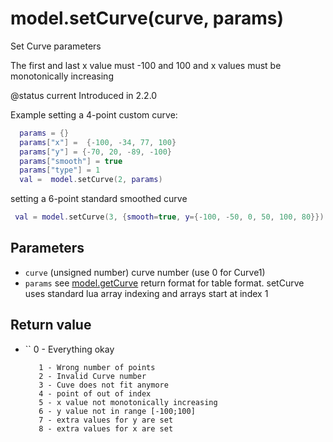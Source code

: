 # model.setCurve(curve, params)

Set Curve parameters

The first and last x value must -100 and 100 and x values must be monotonically increasing

@status current Introduced in 2.2.0

Example setting a 4-point custom curve:

```lua
  params = {}
  params["x"] =  {-100, -34, 77, 100}
  params["y"] = {-70, 20, -89, -100}
  params["smooth"] = true
  params["type"] = 1
  val =  model.setCurve(2, params)
```

setting a 6-point standard smoothed curve

```lua
 val = model.setCurve(3, {smooth=true, y={-100, -50, 0, 50, 100, 80}})
```

## Parameters

* `curve` (unsigned number) curve number (use 0 for Curve1)
* `params` see [model.getCurve](getcurve.md) return format for table format. setCurve uses standard lua array indexing and arrays start at index 1

## Return value

*   \`\` 0 - Everything okay

    ```
       1 - Wrong number of points
       2 - Invalid Curve number
       3 - Cuve does not fit anymore
       4 - point of out of index
       5 - x value not monotonically increasing
       6 - y value not in range [-100;100]
       7 - extra values for y are set
       8 - extra values for x are set
    ```
